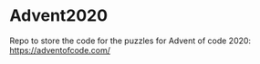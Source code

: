 # Advent2020
Repo to store the code for the puzzles for Advent of code 2020: https://adventofcode.com/
